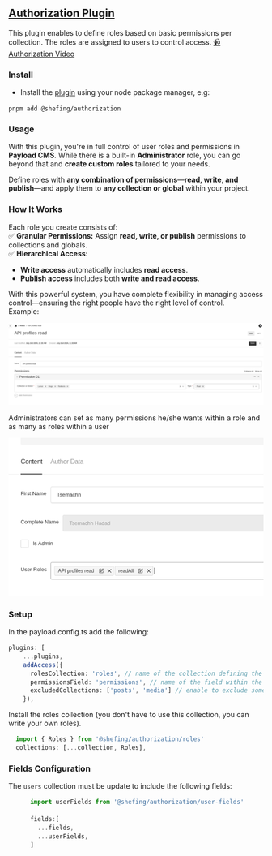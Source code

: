 ## [Authorization Plugin](./src/index.ts)
 
This plugin enables to define roles based on basic permissions per collection. The roles are assigned to users to control access.
[📹 Authorization Video](https://github.com/shefing/payload-tools/issues/22)

### Install 

- Install the [plugin](https://www.npmjs.com/package/@shefing/authorization) using your node package manager, e.g:

`pnpm add @shefing/authorization`

### Usage
With this plugin, you're in full control of user roles and permissions in **Payload CMS**. While there is a built-in **Administrator** role, you can go beyond that and **create custom roles** tailored to your needs.  

Define roles with **any combination of permissions**—**read, write, and publish**—and apply them to **any collection or global** within your project.  

### How It Works  
Each role you create consists of:  
✅ **Granular Permissions:** Assign **read, write, or publish** permissions to collections and globals.  
✅ **Hierarchical Access:**  
   - **Write access** automatically includes **read access**.  
   - **Publish access** includes both **write and read access**.  

With this powerful system, you have complete flexibility in managing access control—ensuring the right people have the right level of control.  
Example:

![img.png](./images/img.png)

Administrators can set as many permissions he/she wants within a role and as many as roles within a user

![img_1.png](./images/img_1.png)

### Setup

In the payload.config.ts add the following:

```typescript
plugins: [
    ...plugins,
    addAccess({
      rolesCollection: 'roles', // name of the collection defining the roles
      permissionsField: 'permissions', // name of the field within the role collection
      excludedCollections: ['posts', 'media'] // enable to exclude some collections from permission control
    }),
```
Install the roles collection (you don't have to use this collection, you can write your own roles).
```javascript
  import { Roles } from '@shefing/authorization/roles'
  collections: [...collection, Roles],

```
### Fields Configuration




The `users` collection must be update to include the following fields:

```javascript
      import userFields from '@shefing/authorization/user-fields'

      fields:[
        ...fields,
        ...userFields,
      ]
